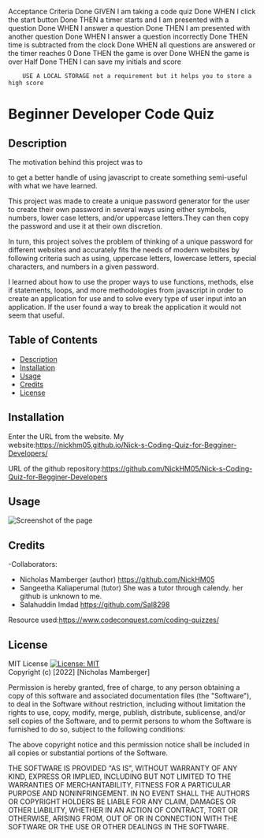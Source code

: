 Acceptance Criteria
Done    GIVEN I am taking a code quiz
Done    WHEN I click the start button
Done    THEN a timer starts and I am presented with a question
Done    WHEN I answer a question
Done    THEN I am presented with another question
Done    WHEN I answer a question incorrectly
Done    THEN time is subtracted from the clock
Done    WHEN all questions are answered or the timer reaches 0
Done    THEN the game is over
Done    WHEN the game is over
Half Done        THEN I can save my initials and score

        USE A LOCAL STORAGE not a requirement but it helps you to store a high score

# Beginner Developer Code Quiz

## Description
The motivation behind this project was to 


to get a better handle of using javascript to create something semi-useful with what we have learned.

This project was made to create a unique password generator for the user to create their own password in several ways using either symbols, numbers, lower case letters, and/or uppercase letters.They can then copy the password and use it at their own discretion.

In turn, this project solves the problem of thinking of a unique password for different websites and accurately fits the needs of modern websites by following criteria such as using, uppercase letters, lowercase letters, special characters, and numbers in a given password.

I learned about how to use the proper ways to use functions, methods, else if statements, loops, and more methodologies from javascript in order to create an application for use and to solve every type of user input into an application. If the user found a way to break the application it would not seem that useful.



## Table of Contents

- [Description](#description)
- [Installation](#installation)
- [Usage](#usage)
- [Credits](#credits)
- [License](#license)

## Installation

Enter the URL from the website. My website:https://nickhm05.github.io/Nick-s-Coding-Quiz-for-Begginer-Developers/

URL of the github repository:https://github.com/NickHM05/Nick-s-Coding-Quiz-for-Begginer-Developers
## Usage
![Screenshot of the page](./assets/images/ "Screenshot Page")


## Credits

-Collaborators:
- Nicholas Mamberger (author) https://github.com/NickHM05
- Sangeetha Kaliaperumal (tutor) She was a tutor through calendy. her github is unknown to me.
- Salahuddin Imdad https://github.com/Sal8298

Resource used:https://www.codeconquest.com/coding-quizzes/

## License

MIT License
[![License: MIT](https://img.shields.io/badge/License-MIT-yellow.svg)](https://opensource.org/licenses/MIT)
<br>Copyright (c) [2022] [Nicholas Mamberger]

Permission is hereby granted, free of charge, to any person obtaining a copy
of this software and associated documentation files (the "Software"), to deal
in the Software without restriction, including without limitation the rights
to use, copy, modify, merge, publish, distribute, sublicense, and/or sell
copies of the Software, and to permit persons to whom the Software is
furnished to do so, subject to the following conditions:

The above copyright notice and this permission notice shall be included in all
copies or substantial portions of the Software.

THE SOFTWARE IS PROVIDED "AS IS", WITHOUT WARRANTY OF ANY KIND, EXPRESS OR
IMPLIED, INCLUDING BUT NOT LIMITED TO THE WARRANTIES OF MERCHANTABILITY,
FITNESS FOR A PARTICULAR PURPOSE AND NONINFRINGEMENT. IN NO EVENT SHALL THE
AUTHORS OR COPYRIGHT HOLDERS BE LIABLE FOR ANY CLAIM, DAMAGES OR OTHER
LIABILITY, WHETHER IN AN ACTION OF CONTRACT, TORT OR OTHERWISE, ARISING FROM,
OUT OF OR IN CONNECTION WITH THE SOFTWARE OR THE USE OR OTHER DEALINGS IN THE
SOFTWARE.